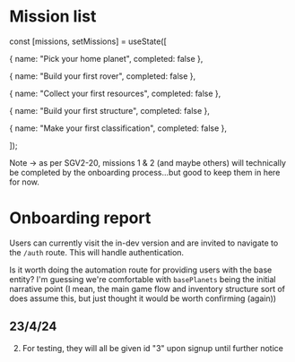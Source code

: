 # Mission list
const [missions, setMissions] = useState([

{ name: "Pick your home planet", completed: false },

{ name: "Build your first rover", completed: false },

{ name: "Collect your first resources", completed: false },

{ name: "Build your first structure", completed: false },

{ name: "Make your first classification", completed: false },

]);

Note -> as per SGV2-20, missions 1 & 2 (and maybe others) will technically be completed by the onboarding process...but good to keep them in here for now.

# Onboarding report
Users can currently visit the in-dev version and are invited to navigate to the `/auth` route. This will handle authentication.

Is it worth doing the automation route for providing users with the base entity? I'm guessing we're comfortable with `basePlanets` being the initial narrative point (I mean, the main game flow and inventory structure sort of does assume this, but just thought it would be worth confirming (again))
## 23/4/24
2. For testing, they will all be given id "3" upon signup until further notice